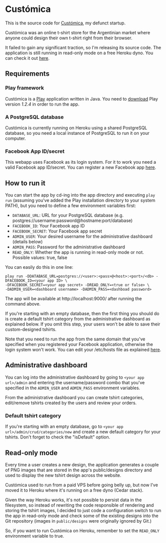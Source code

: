 # Custómica #

This is the source code for [Custómica](http://customica.com), my defunct startup.

Custómica was an online t-shirt store for the Argentinian market where anyone could design their own t-shirt right from their browser.

It failed to gain any significant traction, so I'm releasing its source code. The application is still running in read-only mode on a free Heroku dyno. You can check it out [here](http://customica.com).

## Requirements ##

### Play framework ###

Custómica is a [Play](http://www.playframework.org/) application written in Java. You need to [download](http://www.playframework.org/download) Play version *1.2.4* in order to run the app.

### A PostgreSQL database ###

Custómica is currently running on Heroku using a shared PostgreSQL database, so you need a local instance of PostgreSQL to run it on your computer.

### Facebook App ID/secret ###

This webapp uses Facebook as its login system. For it to work you need a valid Facebook app ID/secret. You can register a new Facebook app [here](https://developers.facebook.com/).

## How to run it ##

You can start the app by cd-ing into the app directory and executing `play run` (assuming you've added the Play installation directory to your system PATH), but you need to define a few environment variables first:

* `DATABASE_URL`: URL for your PostgreSQL database (e.g. postgres://username:password@hostname:port/database)
* `FACEBOOK_ID`: Your Facebook app ID
* `FACEBOOK_SECRET`: Your Facebook app secret
* `ADMIN_USER`: Your desired username for the administrative dashboard (details below)
* `ADMIN_PASS`: Password for the administrative dashboard
* `READ_ONLY`: Whether the app is running in read-only mode or not. Possible values: true, false

You can easily do this in one line:

```
play run -DDATABASE_URL=postgres://<user>:<pass>@<host>:<port>/<db> -DFACEBOOK_ID=<your app ID> \
-DFACEBOOK_SECRET=<your app secret> -DREAD_ONLY=<true or false> \
-DADMIN_USER=<dashboard username> -DADMIN_PASS=<dashboad password>
```

The app will be available at http://localhost:9000/ after running the command above.

If you're starting with an empty database, then the first thing you should do is create a default tshirt category from the administrative dashboard as explained below. If you omit this step, your users won't be able to save their custom-designed tshirts.

Note that you need to run the app from the same domain that you've specified when you registered your Facebook application, otherwise the login system won't work. You can edit your /etc/hosts file as explained [here](http://leandro.me/posts/facebook-apps-and-etc-hosts/).

## Administrative dashboard ##

You can log into the administrative dashboard by going to `<your app url>/admin` and entering the username/password combo that you've specified in the `ADMIN_USER` and `ADMIN_PASS` environment variables.

From the administrative dashboard you can create tshirt categories, edit/remove tshirts created by the users and review your orders.

### Default tshirt category ###

If you're starting with an empty database, go to `<your app url>/admin/crud/categories/new` and create a new default category for your tshirts. Don't forget to check the "isDefault" option.

## Read-only mode ##

Every time a user creates a new design, the application generates a couple of PNG images that are stored in the app's public/designs directory and used to display the new tshirt design across the website.

Custómica used to run from a paid VPS before going belly up, but now I've moved it to Heroku where it's running on a free dyno (Cedar stack).

Given the way Heroku works, it's not possible to persist data in the filesystem, so instead of rewriting the code responsible of rendering and storing the tshirt images, I decided to just code a configuration switch to run the app in read-only mode and check some of the existing designs into the Git repository (images in `public/designs` were originally ignored by Git.)

So, if you want to run Custómica on Heroku, remember to set the `READ_ONLY` environment variable to true.
